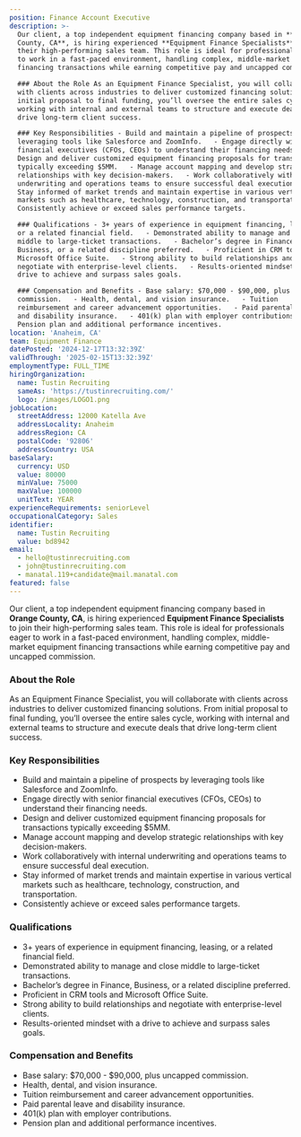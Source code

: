 ```yaml
---
position: Finance Account Executive
description: >-
  Our client, a top independent equipment financing company based in **Orange
  County, CA**, is hiring experienced **Equipment Finance Specialists** to join
  their high-performing sales team. This role is ideal for professionals eager
  to work in a fast-paced environment, handling complex, middle-market equipment
  financing transactions while earning competitive pay and uncapped commission.

  ### About the Role As an Equipment Finance Specialist, you will collaborate
  with clients across industries to deliver customized financing solutions. From
  initial proposal to final funding, you’ll oversee the entire sales cycle,
  working with internal and external teams to structure and execute deals that
  drive long-term client success.

  ### Key Responsibilities - Build and maintain a pipeline of prospects by
  leveraging tools like Salesforce and ZoomInfo.   - Engage directly with senior
  financial executives (CFOs, CEOs) to understand their financing needs.   -
  Design and deliver customized equipment financing proposals for transactions
  typically exceeding $5MM.   - Manage account mapping and develop strategic
  relationships with key decision-makers.   - Work collaboratively with internal
  underwriting and operations teams to ensure successful deal execution.   -
  Stay informed of market trends and maintain expertise in various vertical
  markets such as healthcare, technology, construction, and transportation.   -
  Consistently achieve or exceed sales performance targets.  

  ### Qualifications - 3+ years of experience in equipment financing, leasing,
  or a related financial field.   - Demonstrated ability to manage and close
  middle to large-ticket transactions.   - Bachelor’s degree in Finance,
  Business, or a related discipline preferred.   - Proficient in CRM tools and
  Microsoft Office Suite.   - Strong ability to build relationships and
  negotiate with enterprise-level clients.   - Results-oriented mindset with a
  drive to achieve and surpass sales goals.  

  ### Compensation and Benefits - Base salary: $70,000 - $90,000, plus uncapped
  commission.   - Health, dental, and vision insurance.   - Tuition
  reimbursement and career advancement opportunities.   - Paid parental leave
  and disability insurance.   - 401(k) plan with employer contributions.   -
  Pension plan and additional performance incentives.
location: 'Anaheim, CA'
team: Equipment Finance
datePosted: '2024-12-17T13:32:39Z'
validThrough: '2025-02-15T13:32:39Z'
employmentType: FULL_TIME
hiringOrganization:
  name: Tustin Recruiting
  sameAs: 'https://tustinrecruiting.com/'
  logo: /images/LOGO1.png
jobLocation:
  streetAddress: 12000 Katella Ave
  addressLocality: Anaheim
  addressRegion: CA
  postalCode: '92806'
  addressCountry: USA
baseSalary:
  currency: USD
  value: 80000
  minValue: 75000
  maxValue: 100000
  unitText: YEAR
experienceRequirements: seniorLevel
occupationalCategory: Sales
identifier:
  name: Tustin Recruiting
  value: bd8942
email:
  - hello@tustinrecruiting.com
  - john@tustinrecruiting.com
  - manatal.119+candidate@mail.manatal.com
featured: false
---
```


Our client, a top independent equipment financing company based in **Orange County, CA**, is hiring experienced **Equipment Finance Specialists** to join their high-performing sales team. This role is ideal for professionals eager to work in a fast-paced environment, handling complex, middle-market equipment financing transactions while earning competitive pay and uncapped commission.

### About the Role
As an Equipment Finance Specialist, you will collaborate with clients across industries to deliver customized financing solutions. From initial proposal to final funding, you’ll oversee the entire sales cycle, working with internal and external teams to structure and execute deals that drive long-term client success.

### Key Responsibilities
- Build and maintain a pipeline of prospects by leveraging tools like Salesforce and ZoomInfo.  
- Engage directly with senior financial executives (CFOs, CEOs) to understand their financing needs.  
- Design and deliver customized equipment financing proposals for transactions typically exceeding $5MM.  
- Manage account mapping and develop strategic relationships with key decision-makers.  
- Work collaboratively with internal underwriting and operations teams to ensure successful deal execution.  
- Stay informed of market trends and maintain expertise in various vertical markets such as healthcare, technology, construction, and transportation.  
- Consistently achieve or exceed sales performance targets.  

### Qualifications
- 3+ years of experience in equipment financing, leasing, or a related financial field.  
- Demonstrated ability to manage and close middle to large-ticket transactions.  
- Bachelor’s degree in Finance, Business, or a related discipline preferred.  
- Proficient in CRM tools and Microsoft Office Suite.  
- Strong ability to build relationships and negotiate with enterprise-level clients.  
- Results-oriented mindset with a drive to achieve and surpass sales goals.  

### Compensation and Benefits
- Base salary: $70,000 - $90,000, plus uncapped commission.  
- Health, dental, and vision insurance.  
- Tuition reimbursement and career advancement opportunities.  
- Paid parental leave and disability insurance.  
- 401(k) plan with employer contributions.  
- Pension plan and additional performance incentives.  
